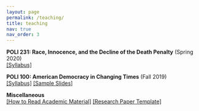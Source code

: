 ```yaml
---
layout: page
permalink: /teaching/
title: teaching
nav: true
nav_order: 3
---
```


**POLI 231: Race, Innocence, and the Decline of the Death Penalty** (Spring 2020) \
[[Syllabus]](/assets/pdf/POLI231_syllabus.pdf)

**POLI 100: American Democracy in Changing Times** (Fall 2019) \
[[Syllabus]](/assets/pdf/POLI100_syllabus.pdf) [[Sample Slides]](/assets/pdf/POLI100_slides.pdf)

**Miscellaneous** \
[[How to Read Academic Material]](/assets/pdf/reading_strategies.pdf) [[Research Paper Template]](/assets/pdf/paper_template.pdf)
